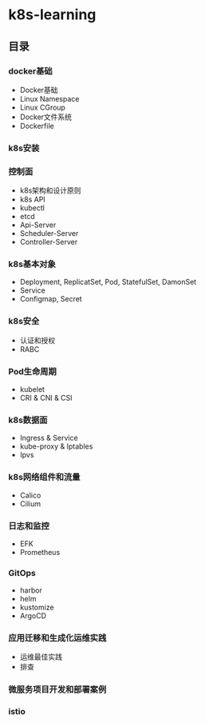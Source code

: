 # k8s-learning

## 目录

### docker基础
* Docker基础
* Linux Namespace
* Linux CGroup
* Docker文件系统
* Dockerfile

### k8s安装


### 控制面
* k8s架构和设计原则
* k8s API
* kubectl
* etcd
* Api-Server
* Scheduler-Server
* Controller-Server

### k8s基本对象
* Deployment, ReplicatSet, Pod, StatefulSet, DamonSet
* Service
* Configmap, Secret

### k8s安全
* 认证和授权
* RABC

### Pod生命周期
* kubelet
* CRI & CNI & CSI 

### k8s数据面
* Ingress & Service
* kube-proxy & Iptables
* Ipvs

### k8s网络组件和流量
* Calico
* Cilium

### 日志和监控
* EFK
* Prometheus

### GitOps
* harbor
* helm
* kustomize
* ArgoCD

### 应用迁移和生成化运维实践
* 运维最佳实践
* 排查


### 微服务项目开发和部署案例


### istio







